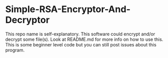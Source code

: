 # Simple-RSA-Encryptor-And-Decryptor
This repo name is self-explanatory. This software could encrypt and/or decrypt some file(s). Look at README.md for more info on how to use this.  This is some beginner level code but you can still post issues about this program.

